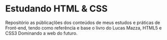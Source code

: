 # Estudando HTML & CSS
Repositório as públicaçlões dos conteúdos de meus estudos e práticas de Front-end, tendo como referência e base o livro do Lucas Mazza, HTML5 e CSS3 Dominando a web do futuro.
